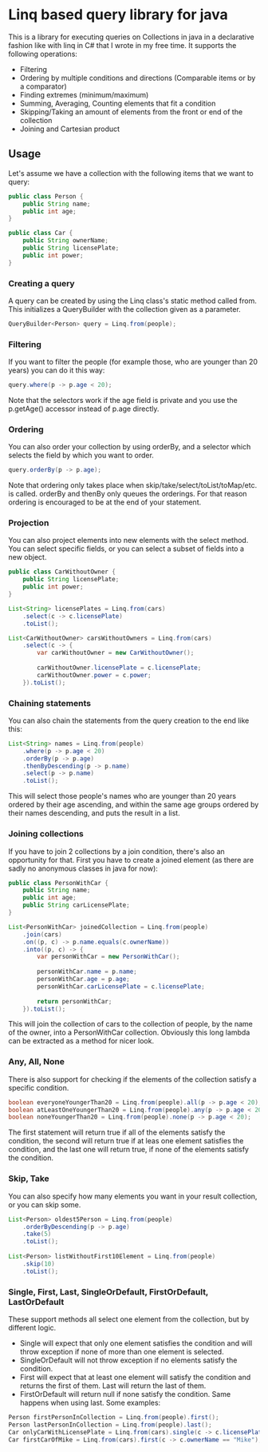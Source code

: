# Linq based query library for java
This is a library for executing queries on Collections in java in a declarative fashion like with linq in C# that I wrote in my free time. It supports the following operations:
 - Filtering
 - Ordering by multiple conditions and directions (Comparable items or by a comparator)
 - Finding extremes (minimum/maximum)
 - Summing, Averaging, Counting elements that fit a condition
 - Skipping/Taking an amount of elements from the front or end of the collection
 - Joining and Cartesian product
 
## Usage
Let's assume we have a collection with the following items that we want to query:
```java
public class Person {
    public String name;
    public int age;
}

public class Car {
    public String ownerName;
    public String licensePlate;
    public int power;
}
```
### Creating a query
A query can be created by using the Linq class's static method called from. This initializes a QueryBuilder with the collection given as a parameter.
```java
QueryBuilder<Person> query = Linq.from(people);
```

### Filtering
If you want to filter the people (for example those, who are younger than 20 years) you can do it this way:
```java
query.where(p -> p.age < 20);
```
Note that the selectors work if the age field is private and you use the p.getAge() accessor instead of p.age directly.

### Ordering
You can also order your collection by using orderBy, and a selector which selects the field by which you want to order.
```java
query.orderBy(p -> p.age);
```
Note that ordering only takes place when skip/take/select/toList/toMap/etc. is called. orderBy and thenBy only queues the orderings. For that reason ordering is encouraged to be at the end of your statement.

### Projection
You can also project elements into new elements with the select method. You can select specific fields, or you can select a subset of fields into a new object.
```java
public class CarWithoutOwner {
    public String licensePlate;
    public int power;
}

List<String> licensePlates = Linq.from(cars)
    .select(c -> c.licensePlate)
    .toList();

List<CarWithoutOwner> carsWithoutOwners = Linq.from(cars)
    .select(c -> {
        var carWithoutOwner = new CarWithoutOwner();
        
        carWithoutOwner.licensePlate = c.licensePlate;
        carWithoutOwner.power = c.power;
    }).toList();
```

### Chaining statements
You can also chain the statements from the query creation to the end like this:
```java
List<String> names = Linq.from(people)
    .where(p -> p.age < 20)
    .orderBy(p -> p.age)
    .thenByDescending(p -> p.name)
    .select(p -> p.name)
    .toList();
```
This will select those people's names who are younger than 20 years ordered by their age ascending, and within the same age groups ordered by their names descending, and puts the result in a list.

### Joining collections
If you have to join 2 collections by a join condition, there's also an opportunity for that. First you have to create a joined element (as there are sadly no anonymous classes in java for now):
```java
public class PersonWithCar {
    public String name;
    public int age;
    public String carLicensePlate;
}

List<PersonWithCar> joinedCollection = Linq.from(people)
    .join(cars)
    .on((p, c) -> p.name.equals(c.ownerName))
    .into((p, c) -> {
        var personWithCar = new PersonWithCar();
    
        personWithCar.name = p.name;
        personWithCar.age = p.age;
        personWithCar.carLicensePlate = c.licensePlate;
    
        return personWithCar;
    }).toList();
```
This will join the collection of cars to the collection of people, by the name of the owner, into a PersonWithCar collection. Obviously this long lambda can be extracted as a method for nicer look.

### Any, All, None
There is also support for checking if the elements of the collection satisfy a specific condition.
```java
boolean everyoneYoungerThan20 = Linq.from(people).all(p -> p.age < 20);
boolean atLeastOneYoungerThan20 = Linq.from(people).any(p -> p.age < 20);
boolean noneYoungerThan20 = Linq.from(people).none(p -> p.age < 20);
```
The first statement will return true if all of the elements satisfy the condition, the second will return true if at leas one element satisfies the condition, and the last one will return true, if none of the elements satisfy the condition.

### Skip, Take
You can also specify how many elements you want in your result collection, or you can skip some.
```java
List<Person> oldest5Person = Linq.from(people)
    .orderByDescending(p -> p.age)
    .take(5)
    .toList();
  
List<Person> listWithoutFirst10Element = Linq.from(people)
    .skip(10)
    .toList();
```

### Single, First, Last, SingleOrDefault, FirstOrDefault, LastOrDefault
These support methods all select one element from the collection, but by different logic.
 - Single will expect that only one element satisfies the condition and will throw exception if none of more than one element is selected.
 - SingleOrDefault will not throw exception if no elements satisfy the condition.
 - First will expect that at least one element will satisfy the condition and returns the first of them. Last will return the last of them.
 - FirstOrDefault will return null if none satisfy the condition. Same happens when using last.
Some examples:
```java
Person firstPersonInCollection = Linq.from(people).first();
Person lastPersonInCollection = Linq.from(people).last();
Car onlyCarWithLicensePlate = Linq.from(cars).single(c -> c.licensePlate == "IMUNIQUE123");
Car firstCarOfMike = Linq.from(cars).first(c -> c.ownerName == "Mike");
```
